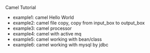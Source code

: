 Camel Tutorial

- example1: camel Hello World
- example2: camel file copy, copy from input_box to output_box
- example3: camel processor
- example4: camel with active mq
- example5: camel working with bean/class
- example6: camel working with mysql by jdbc